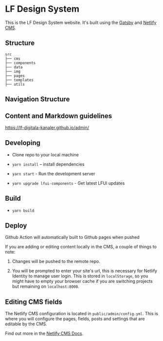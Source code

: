 # LF Design System

This is the LF Design System website. It's built using the [Gatsby](https://gatsbyjs.org) and [Netlify CMS](https://github.com/netlify/netlify-cms).

## Structure

```
src
├── cms
├── components
├── data
├── img
├── pages
├── templates
├── utils
```

## Navigation Structure

## Content and Markdown guidelines

https://lf-digitala-kanaler.github.io/admin/

## Developing

- Clone  repo to your local machine

- `yarn install` – install dependencies

- `yarn start` - Run the development server

- `yarn upgrade lfui-components` - Get latest LFUI updates

## Build

- `yarn build` 

## Deploy

Github Action will automatically built to Github pages when pushed

If you are adding or editing content locally in the CMS, a couple of things to note:

1.  Changes will be pushed to the remote repo.

2.  You will be prompted to enter your site's url, this is necessary for Netlify Identity to manage user login. This is stored in `localStorage`, so you might have to empty your browser cache if you are switching projects but remaining on `localhost:8000`.

## Editing CMS fields

The Netlify CMS configuration is located in `public/admin/config.yml`. This is where you will configure the pages, fields, posts and settings that are editable by the CMS.

Find out more in the [Netlify CMS Docs](https://www.netlifycms.org/docs/#configuration).
